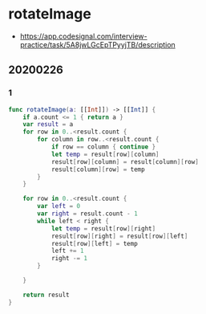 # rotateImage

- <https://app.codesignal.com/interview-practice/task/5A8jwLGcEpTPyyjTB/description>

## 20200226

### 1

``` swift
func rotateImage(a: [[Int]]) -> [[Int]] {
    if a.count <= 1 { return a }
    var result = a
    for row in 0..<result.count {
        for column in row..<result.count {
            if row == column { continue }
            let temp = result[row][column]
            result[row][column] = result[column][row]
            result[column][row] = temp
        }
    }

    for row in 0..<result.count {
        var left = 0
        var right = result.count - 1
        while left < right {
            let temp = result[row][right]
            result[row][right] = result[row][left]
            result[row][left] = temp
            left += 1
            right -= 1
        }

    }

    return result
}
```
